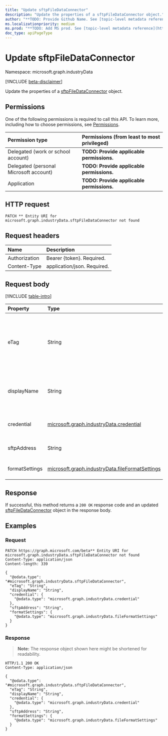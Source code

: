 ```yaml
---
title: "Update sftpFileDataConnector"
description: "Update the properties of a sftpFileDataConnector object."
author: "**TODO: Provide Github Name. See [topic-level metadata reference](https://msgo.azurewebsites.net/add/document/guidelines/metadata.html#topic-level-metadata)**"
ms.localizationpriority: medium
ms.prod: "**TODO: Add MS prod. See [topic-level metadata reference](https://msgo.azurewebsites.net/add/document/guidelines/metadata.html#topic-level-metadata)**"
doc_type: apiPageType
---
```


# Update sftpFileDataConnector
Namespace: microsoft.graph.industryData

[!INCLUDE [beta-disclaimer](../../includes/beta-disclaimer.md)]

Update the properties of a [sftpFileDataConnector](../resources/industrydata-sftpfiledataconnector.md) object.

## Permissions
One of the following permissions is required to call this API. To learn more, including how to choose permissions, see [Permissions](/graph/permissions-reference).

|Permission type|Permissions (from least to most privileged)|
|:---|:---|
|Delegated (work or school account)|**TODO: Provide applicable permissions.**|
|Delegated (personal Microsoft account)|**TODO: Provide applicable permissions.**|
|Application|**TODO: Provide applicable permissions.**|

## HTTP request

<!-- {
  "blockType": "ignored"
}
-->
``` http
PATCH ** Entity URI for microsoft.graph.industryData.sftpFileDataConnector not found
```

## Request headers
|Name|Description|
|:---|:---|
|Authorization|Bearer {token}. Required.|
|Content-Type|application/json. Required.|

## Request body
[!INCLUDE [table-intro](../../includes/update-property-table-intro.md)]


|Property|Type|Description|
|:---|:---|:---|
|eTag|String|Individual eTag for an entity to provide standard web concurrency control. Inherited from [mutableEntity](../resources/industrydata-mutableentity.md). Optional.|
|displayName|String|Name of the data connector. Inherited from [dataConnector](../resources/industrydata-dataconnector.md). Required.|
|credential|[microsoft.graph.industryData.credential](../resources/industrydata-credential.md)|Credential to connect to the SFTP server. Required.|
|sftpAddress|String|Address of the SFTP server. Required.|
|formatSettings|[microsoft.graph.industryData.fileFormatSettings](../resources/industrydata-fileformatsettings.md)|File format settings Required.|



## Response

If successful, this method returns a `200 OK` response code and an updated [sftpFileDataConnector](../resources/industrydata-sftpfiledataconnector.md) object in the response body.

## Examples

### Request
<!-- {
  "blockType": "request",
  "name": "update_sftpfiledataconnector"
}
-->
``` http
PATCH https://graph.microsoft.com/beta** Entity URI for microsoft.graph.industryData.sftpFileDataConnector not found
Content-Type: application/json
Content-length: 339

{
  "@odata.type": "#microsoft.graph.industryData.sftpFileDataConnector",
  "eTag": "String",
  "displayName": "String",
  "credential": {
    "@odata.type": "microsoft.graph.industryData.credential"
  },
  "sftpAddress": "String",
  "formatSettings": {
    "@odata.type": "microsoft.graph.industryData.fileFormatSettings"
  }
}
```


### Response
>**Note:** The response object shown here might be shortened for readability.
<!-- {
  "blockType": "response",
  "truncated": true
}
-->
``` http
HTTP/1.1 200 OK
Content-Type: application/json

{
  "@odata.type": "#microsoft.graph.industryData.sftpFileDataConnector",
  "eTag": "String",
  "displayName": "String",
  "credential": {
    "@odata.type": "microsoft.graph.industryData.credential"
  },
  "sftpAddress": "String",
  "formatSettings": {
    "@odata.type": "microsoft.graph.industryData.fileFormatSettings"
  }
}
```


